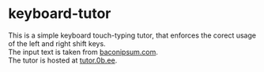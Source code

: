 # keyboard-tutor
This is a simple keyboard touch-typing tutor, that enforces the corect usage of the left and right shift keys.  
The input text is taken from [baconipsum.com](https://baconipsum.com).  
The tutor is hosted at [tutor.0b.ee](https://tutor.0b.ee).
